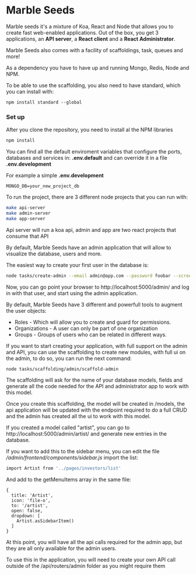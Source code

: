 # Marble Seeds

Marble seeds it's a mixture of Koa, React and Node that allows you to create fast web-enabled applications. Out of the box, you get 3 applications, an **API server**, a **React client** and a **React Administrator**.

Marble Seeds also comes with a facility of scaffoldings, task, queues and more!

As a dependency you have to have up and running Mongo, Redis, Node and NPM.

To be able to use the scaffolding, you also need to have standard, which you can install with:

```
npm install standard --global
```

### Set up

After you clone the repository, you need to install al the NPM libraries

```bash
npm install
```

You can find all the default enviroment variables that configure the ports, databases and services in: **.env.default** and can override it in a file **.env.development**

For example a simple **.env.development**

```
MONGO_DB=your_new_project_db
```

To run the project, there are 3 different node projects that you can run with:

```bash
make api-server
make admin-server
make app-server
```

Api server will run a koa api, admin and app are two react projects that consume that API

By default, Marble Seeds have an admin application that will allow to visualize the database, users and more.

The easiest way to create your first user in the database is:

```bash
node tasks/create-admin --email admin@app.com --password foobar --screenName admin
```

Now, you can go point your browser to http://localhost:5000/admin/ and log in with that user, and start using the admin application.

By default, Marble Seeds have 3 different and powerfull tools to augment the user objects:

- Roles - Which will allow you to create and guard for permissions.
- Organizations - A user can only be part of one organization
- Groups - Groups of users who can be related in different ways.

If you want to start creating your application, with full support on the admin and API, you can use the scaffolding to create new modules, with full ui on the admin, to do so, you can run the next command:

```bash
node tasks/scaffolding/admin/scaffold-admin
```

The scaffolding will ask for the name of your database models, fields and generate all the code needed for the API and administrator app to work with this model.

Once you create this scaffolding, the model will be created in /models, the api application will be updated with the endpoint required to do a full CRUD and the admin has created all the ui to work with this model.

If you created a model called "artist", you can go to http://localhost:5000/admin/artist/ and generate new entries in the database.

If you want to add this to the sidebar menu, you can edit the file */admin/frontend/components/sidebar.js* import the list:

```bash
import Artist from '../pages/investors/list'
```

And add to the getMenuItems array in the same file:

```
{
  title: 'Artist',
  icon: 'file-o',
  to: '/artist',
  open: false,
  dropdown: [
    Artist.asSidebarItem()
  ]
}
```

At this point, you will have all the api calls required for the admin app, but they are all only available for the admin users.

To use this in the application, you will need to create your own API call outside of the /api/routers/admin folder as you might require them
